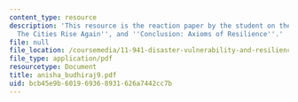 ```yaml
---
content_type: resource
description: 'This resource is the reaction paper by the student on the topics ''Introduction:
  The Cities Rise Again'', and ''Conclusion: Axioms of Resilience''.'
file: null
file_location: /coursemedia/11-941-disaster-vulnerability-and-resilience-spring-2005/bcb45e9b601969368931626a7442cc7b_anisha_budhiraj9.pdf
file_type: application/pdf
resourcetype: Document
title: anisha_budhiraj9.pdf
uid: bcb45e9b-6019-6936-8931-626a7442cc7b
---
```

